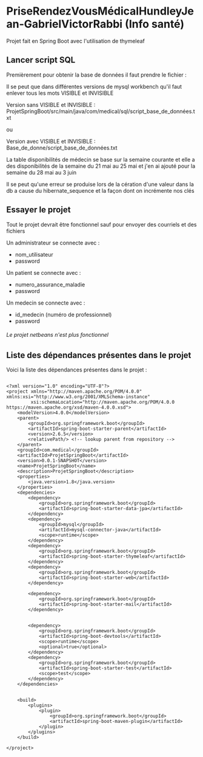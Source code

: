 

# PriseRendezVousMédicalHundleyJean-GabrielVictorRabbi (Info santé)

Projet fait en Spring Boot avec l'utilisation de thymeleaf


## Lancer script SQL

Premièrement pour obtenir la base de données il faut prendre le fichier :

Il se peut que dans différentes versions de mysql workbench qu'il faut enlever tous les mots VISIBLE et INVISIBLE

Version sans VISIBLE et INVISIBLE :
ProjetSpringBoot/src/main/java/com/medical/sql/script_base_de_données.txt

ou

Version avec VISIBLE et INVISIBLE :
Base_de_donne/script_base_de_données.txt

La table disponibilités de médecin se base sur la semaine courante et elle a des disponibilités de la semaine du 21 mai au 25 mai 
et j'en ai ajouté pour la semaine du 28 mai au 3 juin

Il se peut qu'une erreur se produise lors de la cération d'une valeur dans la db a cause du hibernate_sequence et la façon dont on incrémente nos clés


## Essayer le projet

Tout le  projet devrait être fonctionnel sauf pour envoyer des courriels et des fichiers

 Un administrateur se connecte avec : 
 - nom_utilisateur
 - password
 
Un patient se connecte avec :
- numero_assurance_maladie
- password

Un medecin se connecte avec :
- id_medecin (numéro de professionnel)
- password

###### Le projet netbeans n'est plus fonctionnel

## Liste des dépendances présentes dans le projet 

Voici la liste des dépendances présentes dans le projet :
```

<?xml version="1.0" encoding="UTF-8"?>
<project xmlns="http://maven.apache.org/POM/4.0.0" xmlns:xsi="http://www.w3.org/2001/XMLSchema-instance"
         xsi:schemaLocation="http://maven.apache.org/POM/4.0.0 https://maven.apache.org/xsd/maven-4.0.0.xsd">
    <modelVersion>4.0.0</modelVersion>
    <parent>
        <groupId>org.springframework.boot</groupId>
        <artifactId>spring-boot-starter-parent</artifactId>
        <version>2.6.5</version>
        <relativePath/> <!-- lookup parent from repository -->
    </parent>
    <groupId>com.medical</groupId>
    <artifactId>ProjetSpringBoot</artifactId>
    <version>0.0.1-SNAPSHOT</version>
    <name>ProjetSpringBoot</name>
    <description>ProjetSpringBoot</description>
    <properties>
        <java.version>1.8</java.version>
    </properties>
    <dependencies>
        <dependency>
            <groupId>org.springframework.boot</groupId>
            <artifactId>spring-boot-starter-data-jpa</artifactId>
        </dependency>
        <dependency>
            <groupId>mysql</groupId>
            <artifactId>mysql-connector-java</artifactId>
            <scope>runtime</scope>
        </dependency>
        <dependency>
            <groupId>org.springframework.boot</groupId>
            <artifactId>spring-boot-starter-thymeleaf</artifactId>
        </dependency>
        <dependency>
            <groupId>org.springframework.boot</groupId>
            <artifactId>spring-boot-starter-web</artifactId>
        </dependency>

        <dependency>
            <groupId>org.springframework.boot</groupId>
            <artifactId>spring-boot-starter-mail</artifactId>
        </dependency>


        <dependency>
            <groupId>org.springframework.boot</groupId>
            <artifactId>spring-boot-devtools</artifactId>
            <scope>runtime</scope>
            <optional>true</optional>
        </dependency>
        <dependency>
            <groupId>org.springframework.boot</groupId>
            <artifactId>spring-boot-starter-test</artifactId>
            <scope>test</scope>
        </dependency>
    </dependencies>


    <build>
        <plugins>
            <plugin>
                <groupId>org.springframework.boot</groupId>
                <artifactId>spring-boot-maven-plugin</artifactId>
            </plugin>
        </plugins>
    </build>

</project>
```

